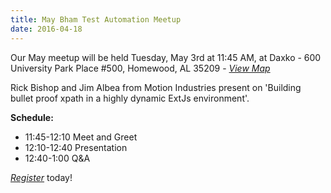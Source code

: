 ```yaml
---
title: May Bham Test Automation Meetup
date: 2016-04-18
---
```


Our May meetup will be held Tuesday, May 3rd at 11:45 AM, at Daxko - 600 University Park Place #500, Homewood, AL 35209 - *[View Map](https://goo.gl/maps/voHaHbVHmwn)*

Rick Bishop and Jim Albea from Motion Industries present on 'Building bullet proof xpath in a highly dynamic ExtJs environment'.

**Schedule:**
* 11:45-12:10 Meet and Greet
* 12:10-12:40 Presentation
* 12:40-1:00 Q&A

*[Register](https://www.eventbrite.com/e/may-bham-test-automation-meetup-tickets-24688667469)* today!
